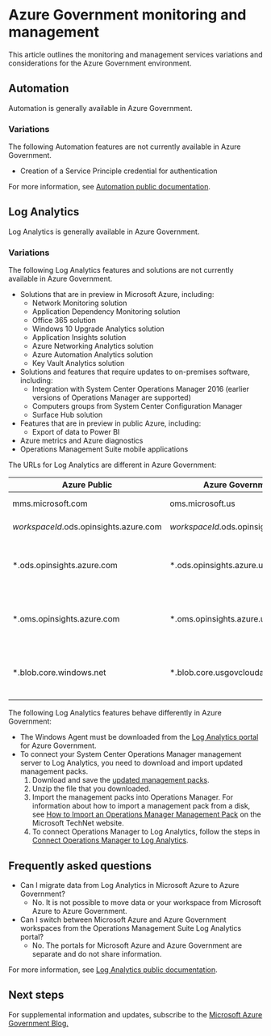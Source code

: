 <properties
    pageTitle="Azure Government documentation | Microsoft Azure"
    description="This provides a comparison of features and guidance on developing applications for Azure Government."
    services="Azure-Government"
    cloud="gov"
    documentationCenter=""
    authors="ryansoc"
    manager="zakramer"
    editor=""/>

<tags
    ms.service="multiple"
    ms.devlang="na"
    ms.topic="article"
    ms.tgt_pltfrm="na"
    ms.workload="azure-government"
    ms.date="10/25/2016"
    ms.author="ryansoc"/>


#  <a name="azure-government-monitoring-and-management"></a>Azure Government monitoring and management

This article outlines the monitoring and management services variations and considerations for the Azure Government environment.

## <a name="automation"></a>Automation

Automation is generally available in Azure Government.

### <a name="variations"></a>Variations

The following Automation features are not currently available in Azure Government.

+ Creation of a Service Principle credential for authentication

For more information, see [Automation public documentation](../automation/automation-intro.md).

## <a name="log-analytics"></a>Log Analytics

Log Analytics is generally available in Azure Government.

### <a name="variations"></a>Variations

The following Log Analytics features and solutions are not currently available in Azure Government.

+ Solutions that are in preview in Microsoft Azure, including:
  - Network Monitoring solution
  - Application Dependency Monitoring solution
  - Office 365 solution
  - Windows 10 Upgrade Analytics solution
  - Application Insights solution
  - Azure Networking Analytics solution
  - Azure Automation Analytics solution
  - Key Vault Analytics solution
+ Solutions and features that require updates to on-premises software, including:
  - Integration with System Center Operations Manager 2016 (earlier versions of Operations Manager are supported)
  - Computers groups from System Center Configuration Manager
  - Surface Hub solution
+ Features that are in preview in public Azure, including:
  - Export of data to Power BI
+ Azure metrics and Azure diagnostics
+ Operations Management Suite mobile applications

The URLs for Log Analytics are different in Azure Government:

| Azure Public | Azure Government | Notes |
|--------------|------------------|-------|
| mms.microsoft.com | oms.microsoft.us | Log Analytics portal |
| *workspaceId*.ods.opinsights.azure.com | *workspaceId*.ods.opinsights.azure.us | [Data collector API](../log-analytics/log-analytics-data-collector-api.md) 
| \*.ods.opinsights.azure.com | \*.ods.opinsights.azure.us | Agent communication - [configuring firewall settings](../log-analytics/log-analytics-proxy-firewall.md) |
| \*.oms.opinsights.azure.com | \*.oms.opinsights.azure.us | Agent communication - [configuring firewall settings](../log-analytics/log-analytics-proxy-firewall.md) |
| \*.blob.core.windows.net | \*.blob.core.usgovcloudapi.net | Agent communication - [configuring firewall settings](../log-analytics/log-analytics-proxy-firewall.md) |


The following Log Analytics features behave differently in Azure Government:

+ The Windows Agent must be downloaded from the [Log Analytics portal](https://oms.microsoft.us) for Azure Government.
+ To connect your System Center Operations Manager management server to Log Analytics, you need to download and import updated management packs.
  1. Download and save the [updated management packs](http://go.microsoft.com/fwlink/?LinkId=828749).
  2. Unzip the file that you downloaded.
  3. Import the management packs into Operations Manager. For information about how to import a management pack from a disk, see [How to Import an Operations Manager Management Pack](http://technet.microsoft.com/library/hh212691.aspx) on the Microsoft TechNet website.
  4. To connect Operations Manager to Log Analytics, follow the steps in [Connect Operations Manager to Log Analytics](../log-analytics/log-analytics-om-agents.md).


## <a name="frequently-asked-questions"></a>Frequently asked questions

+ Can I migrate data from Log Analytics in Microsoft Azure to Azure Government?
  - No. It is not possible to move data or your workspace from Microsoft Azure to Azure Government.
+ Can I switch between Microsoft Azure and Azure Government workspaces from the Operations Management Suite Log Analytics portal?
  - No. The portals for Microsoft Azure and Azure Government are separate and do not share information.

For more information, see [Log Analytics public documentation](../log-analytics/log-analytics-overview.md).

## <a name="next-steps"></a>Next steps

For supplemental information and updates, subscribe to the <a href="https://blogs.msdn.microsoft.com/azuregov/">Microsoft Azure Government Blog. </a>
